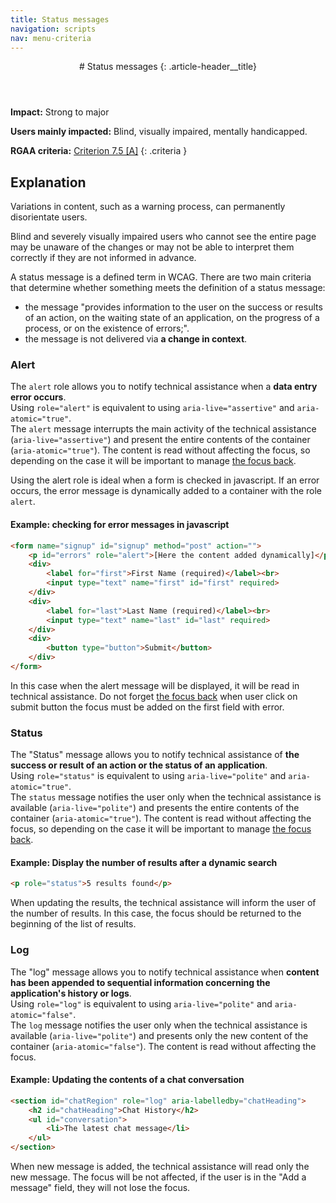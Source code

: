 ```yaml
---
title: Status messages
navigation: scripts
nav: menu-criteria
---
```


<header>
# Status messages
{: .article-header__title}
</header>

**Impact:** Strong to major

**Users mainly impacted:** Blind, visually impaired, mentally handicapped.

**RGAA criteria:** [Criterion 7.5 [A]](https://www.numerique.gouv.fr/publications/rgaa-accessibilite/methode/criteres/#crit-7-5)
{: .criteria }

## Explanation
Variations in content, such as a warning process, can permanently disorientate users.

Blind and severely visually impaired users who cannot see the entire page may be unaware of the changes or may not be able to interpret them correctly if they are not informed in advance.

A status message is a defined term in WCAG. There are two main criteria that determine whether something meets the definition of a status message:
* the message "provides information to the user on the success or results of an action, on the waiting state of an application, on the progress of a process, or on the existence of errors;".
* the message is not delivered via **a change in context**.

### Alert
The `alert` role allows you to notify technical assistance when a **data entry error occurs**.<br>
Using `role="alert"` is equivalent to using `aria-live="assertive"` and `aria-atomic="true"`.<br>
The `alert` message interrupts the main activity of the technical assistance (`aria-live="assertive"`) and present the entire contents of the container (`aria-atomic="true"`).
The content is read without affecting the focus, so depending on the case it will be important to manage [the focus back](../navigation/tab-order-keyboard-traps.html#focus-and-focus-back-with-javascript).

Using the alert role is ideal when a form is checked in javascript. If an error occurs, the error message is dynamically added to a container with the role `alert`.

#### Example: checking for error messages in javascript
```html
<form name="signup" id="signup" method="post" action="">
    <p id="errors" role="alert">[Here the content added dynamically]</p>
    <div>
        <label for="first">First Name (required)</label><br>
        <input type="text" name="first" id="first" required>
    </div>
    <div>
        <label for="last">Last Name (required)</label><br>
        <input type="text" name="last" id="last" required>
    </div>
    <div>
        <button type="button">Submit</button>
    </div>
</form>
```

In this case when the alert message will be displayed, it will be read in technical assistance.
Do not forget [the focus back](../navigation/tab-order-keyboard-traps.html#focus-and-focus-back-with-javascript) when user click on submit button the focus must be added on the first field with error.

### Status
The "Status" message allows you to notify technical assistance of **the success or result of an action or the status of an application**.<br>
Using `role="status"` is equivalent to using `aria-live="polite"` and `aria-atomic="true"`.<br>
The `status` message notifies the user only when the technical assistance is available (`aria-live="polite"`) and presents the entire contents of the container (`aria-atomic="true"`).
The content is read without affecting the focus, so depending on the case it will be important to manage [the focus back](../navigation/tab-order-keyboard-traps.html#focus-and-focus-back-with-javascript).

#### Example: Display the number of results after a dynamic search
```html
<p role="status">5 results found</p>
```

When updating the results, the technical assistance will inform the user of the number of results.
In this case, the focus should be returned to the beginning of the list of results.

### Log
The "log" message allows you to notify technical assistance when **content has been appended to sequential information concerning the application's history or logs**.<br>
Using `role="log"` is equivalent to using `aria-live="polite"` and `aria-atomic="false"`.<br>
The `log` message notifies the user only when the technical assistance is available (`aria-live="polite"`) and presents only the new content of the container (`aria-atomic="false"`).
The content is read without affecting the focus.

#### Example: Updating the contents of a chat conversation
```html
<section id="chatRegion" role="log" aria-labelledby="chatHeading">
    <h2 id="chatHeading">Chat History</h2>
    <ul id="conversation">
        <li>The latest chat message</li>
    </ul>
</section>
```
When new message is added, the technical assistance will read only the new message. The focus will be not affected, if the user is in the "Add a message" field, they will not lose the focus.
